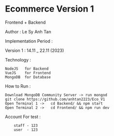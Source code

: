# Ecommerce Version 1
Frontend + Backend

Author : Le Sy Anh Tan

Implementation Period : 

Version 1 : 14.11 _ 22.11 (2023)

Technology :

  	NodeJS   for Backend
  	VueJS    for Frontend
 	MongoDB  for Database  

How to Run : 

	Download MongoDB Community Server -> run mongod
 	git clone https://github.com/anhtan2223/Eco_V1
  	Open Terminal 1 ->	 cd Backend/ && npm start
  	Open Terminal 2 ->	 cd Frontend/ && npm run dev
   	
Account For test :

		staff - 123
		user  - 123
	
